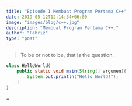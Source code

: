 ```yaml
---
title: "Episode 1 Membuat Program Pertama C++"
date: 2019-05-12T12:14:34+06:00
image: "images/blog/c++.jpg"
description: "Membuat Program Pertama C++."
author: "Fahriz"
type: "post"
---
```


> To be or not to be, that is the question.

```java
class HelloWorld{
    public static void main(String[] argumen){
        System.out.println("Hello World!");
    }
}
```

=

